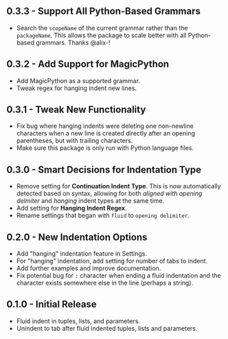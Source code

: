 ## 0.3.3 - Support All Python-Based Grammars
- Search the `scopeName` of the current grammar rather than the `packageName`. This allows the package to scale better with all Python-based grammars. Thanks @alix-!

## 0.3.2 - Add Support for MagicPython
- Add MagicPython as a supported grammar.
- Tweak regex for hanging indent new lines.

## 0.3.1 - Tweak New Functionality
- Fix bug where hanging indents were deleting one non-newline characters when a new line is created directly after an opening parentheses, but with trailing characters.
- Make sure this package is only run with Python language files.

## 0.3.0 - Smart Decisions for Indentation Type
- Remove setting for __Continuation Indent Type__. This is now automatically detected based on syntax, allowing for both _aligned with opening delmiter_ and _hanging_ indent types at the same time.
- Add setting for __Hanging Indent Regex__.
- Rename settings that began with `fluid` to `opening delimiter`.

## 0.2.0 - New Indentation Options
- Add "hanging" indentation feature in Settings.
- For "hanging" indentation, add setting for number of tabs to indent.
- Add further examples and improve documentation.
- Fix potential bug for `:` character when ending a fluid indentation and the character exists somewhere else in the line (perhaps a string).

## 0.1.0 - Initial Release
- Fluid indent in tuples, lists, and parameters.
- Unindent to tab after fluid indented tuples, lists and parameters.
